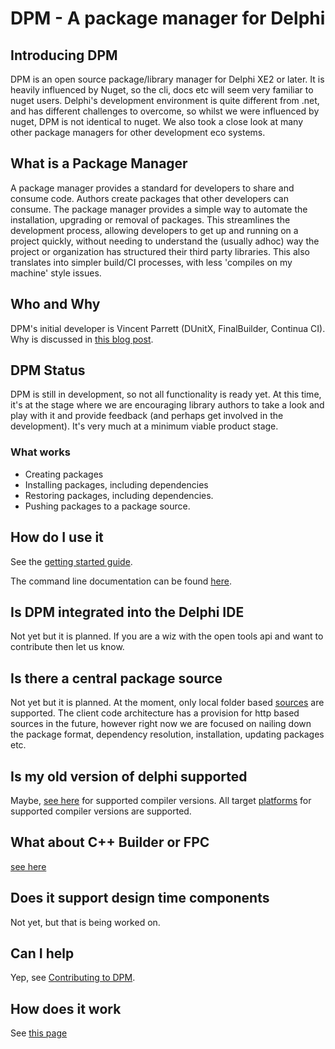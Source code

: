 # DPM - A package manager for Delphi

## Introducing DPM

DPM is an open source package/library manager for Delphi XE2 or later. It is heavily influenced by Nuget, so the cli, docs etc will seem very familiar to nuget users. Delphi's development environment is quite different from .net, and has different challenges to overcome, so whilst we were influenced by nuget, DPM is not identical to nuget. We also took a close look at many other package managers for other development eco systems.

## What is a Package Manager

A package manager provides a standard for developers to share and consume code. Authors create packages that other developers can consume. The package manager provides a simple way to automate the installation, upgrading or removal of packages. This streamlines the development process, allowing developers to get up and running on a project quickly, without needing to understand the (usually adhoc) way the project or organization has structured their third party libraries. This also translates into simpler build/CI processes, with less 'compiles on my machine' style issues.

## Who and Why

DPM's initial developer is Vincent Parrett (DUnitX, FinalBuilder, Continua CI). Why is discussed in [this blog post](https://www.finalbuilder.com/resources/blogs/delphi-package-manager-rfc).

## DPM Status

DPM is still in development, so not all functionality is ready yet. At this time, it's at the stage where we are encouraging library authors to take a look and play with it and provide feedback (and perhaps get involved in the development). It's very much at a minimum viable product stage.

### What works

- Creating packages
- Installing packages, including dependencies
- Restoring packages, including dependencies.
- Pushing packages to a package source.

## How do I use it

See the [getting started guide](./get-started/getting-started.md).

The command line documentation can be found [here](./commands.md).

## Is DPM integrated into the Delphi IDE

Not yet but it is planned. If you are a wiz with the open tools api and want to contribute then let us know.

## Is there a central package source

Not yet but it is planned. At the moment, only local folder based [sources](./concepts/sources.md) are supported. The client code architecture has a provision for http based sources in the future, however right now we are focused on nailing down the package format, dependency resolution, installation, updating packages etc.

## Is my old version of delphi supported

Maybe, [see here](./compiler-versions.md) for supported compiler versions. All target [platforms](./platforms.md) for supported compiler versions are supported.

## What about C++ Builder or FPC

[see here](/compiler-versions.md)

## Does it support design time components

Not yet, but that is being worked on.

## Can I help

Yep, see [Contributing to DPM](./contributing.md).

## How does it work

See [this page](./concepts/how-it-works.md)
